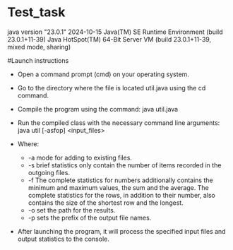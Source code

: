 # Test_task
java version "23.0.1" 2024-10-15
Java(TM) SE Runtime Environment (build 23.0.1+11-39)
Java HotSpot(TM) 64-Bit Server VM (build 23.0.1+11-39, mixed mode, sharing)

#Launch instructions
- Open a command prompt (cmd) on your operating system. 
- Go to the directory where the file is located util.java using the cd command. 
- Compile the program using the command: java util.java
- Run the compiled class with the necessary command line arguments: java util [-asfop] <input_files>
- Where:
  - -a mode for adding to existing files.
  - -s brief statistics only contain the number of items recorded in the outgoing files.
  - -f The complete statistics for numbers additionally contains the minimum and maximum values, the sum and the average.
    The complete statistics for the rows, in addition to their number, also contains the size of the shortest row and the longest.
  - -o set the path for the results.
  - -p sets the prefix of the output file names.

- After launching the program, it will process the specified input files and output statistics to the console.
